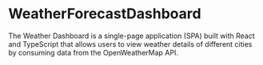 # WeatherForecastDashboard
The Weather Dashboard is a single-page application (SPA) built with React and TypeScript that allows users to view weather details of different cities by consuming data from the OpenWeatherMap API. 
